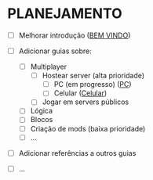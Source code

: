 # PLANEJAMENTO

* [ ] Melhorar introdução \([BEM VINDO](../)\)
* [ ] Adicionar guias sobre:
  * [ ] Multiplayer
    * [ ] Hostear server \(alta prioridade\)
      * [ ] PC \(em progresso\) \([PC](hostear-servers/pc.md)\)
      * [ ] Celular \([Celular](hostear-servers/celular.md)\)
    * [ ] Jogar em servers públicos
  * [ ] Lógica
  * [ ] Blocos
  * [ ] Criação de mods \(baixa prioridade\)
  * [ ] ...
* [ ] Adicionar referências a outros guias
* [ ] ...

